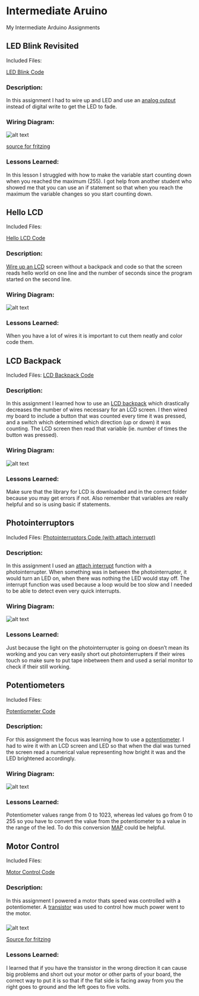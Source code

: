 # Intermediate Aruino
 My Intermediate Arduino Assignments 
 ## LED Blink Revisited
Included Files:

[LED Blink Code](https://github.com/jbrown56/Intermediate-Arduino/blob/master/Led_Blink_revisited/LED%20Blink.ino)

### Description:
In this assignment I had to wire up and LED and use an [analog output](https://www.arduino.cc/reference/en/language/functions/analog-io/analogwrite/) instead of digital write to get the LED to fade. 

### Wiring Diagram:
![alt text](https://github.com/jbrown56/Intermediate-Arduino/blob/master/Led_Blink_revisited/LED_Blink_Revisited_fritzing.PNG)

[source for fritzing](http://fritzing.org/projects/led-blinking-using-arduino)

### Lessons Learned:
In this lesson I struggled with how to make the variable start counting down when you reached the maximum (255). I got help from another student who showed me that you can use an if statement so that when you reach the maximum the variable changes so you start counting down. 


## Hello LCD
Included Files:

[Hello LCD Code](https://github.com/jbrown56/Intermediate-Arduino/blob/master/hello_LCD/hello_lcd.ino)

### Description:
[Wire up an LCD](https://learn.adafruit.com/character-lcds/wiring-a-character-lcd) screen without a backpack and code so that the screen reads hello world on one line and the number of seconds since the program started on the second line. 

### Wiring Diagram:
![alt text](https://github.com/jbrown56/Intermediate-Arduino/blob/master/hello_LCD/hello_lcd_fritzing.jpeg)

### Lessons Learned:
When you have a lot of wires it is important to cut them neatly and color code them.

## LCD Backpack
Included Files: 
[LCD Backpack Code](https://github.com/jbrown56/Intermediate-Arduino/blob/master/LCD_backpack/hello_world_%2B_button.ino)

### Description:
In this assignment I learned how to use an [LCD backpack](https://learn.adafruit.com/i2c-spi-lcd-backpack/arduino-i2c-use) which drastically decreases the number of wires necessary for an LCD screen. I then wired my board to include a button that was counted every time it was pressed, and a switch which determined which direction (up or down) it was counting. The LCD screen then read that variable (ie. number of times the button was pressed). 

### Wiring Diagram:
![alt text](https://github.com/jbrown56/Intermediate-Arduino/blob/master/LCD_backpack/LCD_backpack_fritzing.png)

### Lessons Learned:
Make sure that the library for LCD is downloaded and in the correct folder because you may get errors if not. Also remember that variables are really helpful and so is using basic if statements. 

## Photointerruptors
Included Files: 
[Photointerruptors Code (with attach interrupt)](https://github.com/jbrown56/Intermediate-Arduino/blob/master/photo_interruptor/photo.ino)

### Description: 
In this assignment I used an [attach interrupt](https://www.arduino.cc/reference/en/language/functions/external-interrupts/attachinterrupt/) function with a photointerrupter. When something was in between the photointerrupter, it would turn an LED on, when there was nothing the LED would stay off. The interrupt function was used because a loop would be too slow and I needed to be able to detect even very quick interrupts.

### Wiring Diagram:
![alt text](https://github.com/jbrown56/Intermediate-Arduino/blob/master/photo_interruptor/Photo_fritzing.png)

### Lessons Learned: 
Just because the light on the photointerrupter is going on doesn’t mean its working and you can very easily short out photointerrupters if their wires touch so make sure to put tape inbetween them and used a serial monitor to check if their still working. 

## Potentiometers
Included Files: 

[Potentiometer Code](https://github.com/jbrown56/Intermediate-Arduino/blob/master/Potentiometer/Potentiometer.ino)

### Description: 
For this assignment the focus was learning how to use a [potentiometer](https://www.arduino.cc/en/tutorial/potentiometer). I had to wire it with an LCD screen and LED so that when the dial was turned the screen read a numerical value representing how bright it was and the LED brightened accordingly.

### Wiring Diagram:
![alt text](https://github.com/jbrown56/Intermediate-Arduino/blob/master/Potentiometer/Potentiometer_fritzing.png)

### Lessons Learned: 
Potentiometer values range from 0 to 1023, whereas led values go from 0 to 255 so you have to convert the value from the potentiometer to a value in the range of the led. To do this conversion [MAP](https://www.arduino.cc/reference/en/language/functions/math/map/) could be helpful. 

## Motor Control
Included Files: 

[Motor Control Code](https://github.com/jbrown56/Intermediate-Arduino/blob/master/motot_control/motot_control.ino)

### Description:
In this assignment I powered a motor thats speed was controlled with a potentiometer. A [transistor](https://www.arduino.cc/en/Tutorial/TransistorMotorControl) was used to control how much power went to the motor. 

###
![alt text](https://github.com/jbrown56/Intermediate-Arduino/blob/master/motot_control/Motor_fritzing.png)

[Source for fritzing](http://wiki.chssigma.com/index.php?title=File:Motor_Control_Fritzing.png)

### Lessons Learned:
I learned that if you have the transistor in the wrong direction it can cause big problems and short out your motor or other parts of your board, the correct way to put it is so that if the flat side is facing away from you the right goes to ground and the left goes to five volts. 

